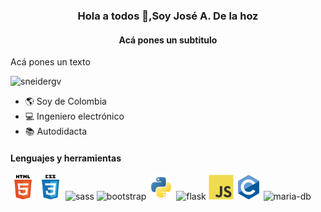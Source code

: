 <h3 align="center"> Hola a todos 👋,Soy José A. De la hoz </h3>
<h4 align="center">Acá pones un subtitulo</h4>
<p>Acá pones un texto</p>


<p align="left"> <img src="https://komarev.com/ghpvc/?username=JoseDlhB&label=Profile%20views&color=0e75b6&style=flat%22" alt="sneidergv" /> </p>

- 🌎 Soy de Colombia
- 💻 Ingeniero electrónico
- 📚 Autodidacta


<h4 align="left">Lenguajes y herramientas</h4>
<p align="left">
 <img src="https://raw.githubusercontent.com/devicons/devicon/master/icons/html5/html5-original-wordmark.svg" alt="html5" width="40" height="40"/>
<img src="https://raw.githubusercontent.com/devicons/devicon/master/icons/css3/css3-original-wordmark.svg" alt="css3" width="40" height="40"/>
<img src="https://img.icons8.com/color/344/sass.png" alt="sass" width="40" height="40"/>
<img src="https://img.icons8.com/color/344/bootstrap.png" alt="bootstrap" width="40" height="40"/>
<img src="https://raw.githubusercontent.com/devicons/devicon/master/icons/python/python-original.svg" alt="python" width="40" height="40"/> 
<img src="https://cdn.svgporn.com/logos/flask.svg" alt="flask" width="40" height="40"/>
 <img src="https://raw.githubusercontent.com/devicons/devicon/master/icons/javascript/javascript-original.svg" alt="javascript" width="40" height="40"/>
<img src="https://raw.githubusercontent.com/devicons/devicon/master/icons/c/c-original.svg" alt="c" width="40" height="40"/>
<img src="https://img.icons8.com/color/344/maria-db.png" alt="maria-db" width="40" height="40"/>
